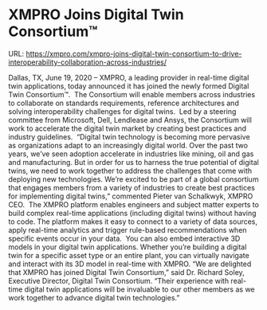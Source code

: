 # XMPRO Joins Digital Twin Consortium™

URL: https://xmpro.com/xmpro-joins-digital-twin-consortium-to-drive-interoperability-collaboration-across-industries/

Dallas, TX, June 19, 2020 – XMPRO, a leading provider in real-time digital twin applications, today announced it has joined the newly formed Digital Twin Consortium™. 
The Consortium will enable members across industries to collaborate on standards requirements, reference architectures and solving interoperability challenges for digital twins.  Led by a steering committee from Microsoft, Dell, Lendlease and Ansys, the Consortium will work to accelerate the digital twin market by creating best practices and industry guidelines. 
“Digital twin technology is becoming more pervasive as organizations adapt to an increasingly digital world. Over the past two years, we’ve seen adoption accelerate in industries like mining, oil and gas and manufacturing. But in order for us to harness the true potential of digital twins, we need to work together to address the challenges that come with deploying new technologies. We’re excited to be part of a global consortium that engages members from a variety of industries to create best practices for implementing digital twins,” commented Pieter van Schalkwyk, XMPRO CEO. 
The XMPRO platform enables engineers and subject matter experts to build complex real-time applications (including digital twins) without having to code. The platform makes it easy to connect to a variety of data sources, apply real-time analytics and trigger rule-based recommendations when specific events occur in your data. 
You can also embed interactive 3D models in your digital twin applications. Whether you’re building a digital twin for a specific asset type or an entire plant, you can virtually navigate and interact with its 3D model in real-time with XMPRO.
“We are delighted that XMPRO has joined Digital Twin Consortium,” said Dr. Richard Soley, Executive Director, Digital Twin Consortium. “Their experience with real-time digital twin applications will be invaluable to our other members as we work together to advance digital twin technologies.”





